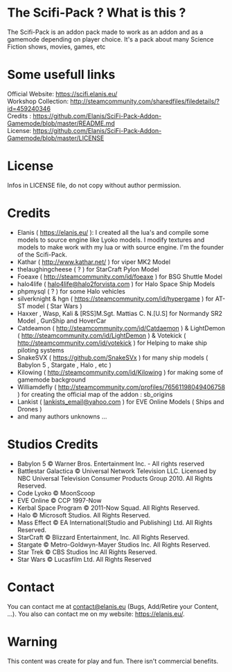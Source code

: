 # The Scifi-Pack ? What is this ?
The Scifi-Pack is an addon pack made to work as an addon and as a gamemode depending on player choice. It's a pack about many Science Fiction shows, movies, games, etc

# Some usefull links
Official Website: https://scifi.elanis.eu/  
Workshop Collection: http://steamcommunity.com/sharedfiles/filedetails/?id=459240346  
Credits : https://github.com/Elanis/SciFi-Pack-Addon-Gamemode/blob/master/README.md  
License: https://github.com/Elanis/SciFi-Pack-Addon-Gamemode/blob/master/LICENSE  

# License
Infos in LICENSE file, do not copy without author permission.

# Credits
- Elanis ( https://elanis.eu/ ): I created all the lua's and compile some models to source engine like Lyoko models. I modify textures and models to make work with my lua or with source engine. I'm the founder of the Scifi-Pack.
- Kathar ( http://www.kathar.net/ ) for viper MK2 Model
- thelaughingcheese ( ? ) for StarCraft Pylon Model
- Foeaxe ( http://steamcommunity.com/id/foeaxe ) for BSG Shuttle Model
- halo4life ( halo4life@halo2forvista.com ) for Halo Space Ship Models
- phpmysql ( ? ) for some Halo vehicles
- silverknight & hgn ( https://steamcommunity.com/id/hypergame ) for AT-ST model ( Star Wars )
- Haxxer , Wasp, Kali & [RSS]M.Sgt. Mattias C. N.[U.S] for Normandy SR2 Model , GunShip and HoverCar
- Catdeamon ( http://steamcommunity.com/id/Catdaemon ) & LightDemon ( http://steamcommunity.com/id/LightDemon ) & Votekick ( http://steamcommunity.com/id/votekick ) for Helping to make ship piloting systems
- SnakeSVX ( https://github.com/SnakeSVx ) for many ship models ( Babylon 5 , Stargate , Halo , etc )
- Kilowing ( http://steamcommunity.com/id/Kilowing ) for making some of gamemode background
- Williamdefly ( http://steamcommunity.com/profiles/76561198049406758 ) for creating the official map of the addon : sb_origins
- Lankist ( lankists_email@yahoo.com ) for EVE Online Models ( Ships and Drones )
- and many authors unknowns ...

# Studios Credits
- Babylon 5 © Warner Bros. Entertainment Inc. - All rights reserved
- Battlestar Galactica © Universal Network Television LLC. Licensed by NBC Universal Television Consumer Products Group 2010. All Rights Reserved.
- Code Lyoko © MoonScoop
- EVE Online © CCP 1997-Now
- Kerbal Space Program © 2011-Now Squad. All Rights Reserved.
- Halo © Microsoft Studios. All Rights Reserved.
- Mass Effect © EA International(Studio and Publishing) Ltd. All Rights Reserved.
- StarCraft © Blizzard Entertainment, Inc. All Rights Reserved.
- Stargate © Metro-Goldwyn-Mayer Studios Inc. All Rights Reserved.
- Star Trek © CBS Studios Inc All Rights Reserved.
- Star Wars  © Lucasfilm Ltd. All Rights Reserved

# Contact
You can contact me at contact@elanis.eu (Bugs, Add/Retire your Content, ...). You also can contact me on my website: https://elanis.eu/.

# Warning
This content was create for play and fun. There isn't commercial benefits.
